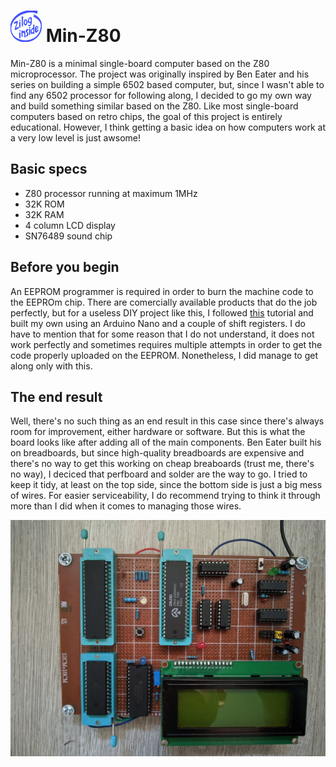 # <img src="https://github.com/VladThodo/minZ80/blob/main/zilog_inside.png" width="50" height="50"/> Min-Z80
Min-Z80 is a minimal single-board computer based on the Z80 microprocessor. The project was originally inspired by Ben Eater and his series on building a simple 6502 based computer, but, since I wasn't able to find any 6502 processor for following along, I decided to go my own way and build something similar based on the Z80. Like most single-board computers based on retro chips, the goal of this project is entirely educational. However, I think getting a basic idea on how computers work at a very low level is just awsome!

## Basic specs

* Z80 processor running at maximum 1MHz
* 32K ROM
* 32K RAM
* 4 column LCD display
* SN76489 sound chip

## Before you begin

An EEPROM programmer is required in order to burn the machine code to the EEPROm chip. There are comercially available products that do the job perfectly, but for a useless DIY project like this, I followed <a href="https://github.com/nathsou/EEPROM-Burner#readme">this</a> tutorial and built my own using an Arduino Nano and a couple of shift registers. I do have to mention that for some reason that I do not understand, it does not work perfectly and sometimes requires multiple attempts in order to get the code properly uploaded on the EEPROM. Nonetheless, I did manage to get along only with this.

## The end result

Well, there's no such thing as an end result in this case since there's always room for improvement, either hardware or software. But this is what the board looks like after adding all of the main components. Ben Eater built his on breadboards, but since high-quality breadboards are expensive and there's no way to get this working on cheap breaboards (trust me, there's no way), I deciced that perfboard and solder are the way to go. I tried to keep it tidy, at least on the top side, since the bottom side is just a big mess of wires. For easier serviceability, I do recommend trying to think it through more than I did when it comes to managing those wires.

<img src="https://github.com/VladThodo/minZ80/blob/main/board.jpeg"/>
